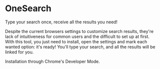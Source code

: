 # OneSearch
Type your search once, receive all the results you need!

Despite the current browsers settings to customize search results, they're lack of intuitiveness for common users and the difficult to set up at first. With this tool, you just need to install, open the settings and mark each wanted option: it's ready! You'll type your search, and all the results will be linked for you.

Installation through Chrome's Developer Mode.
